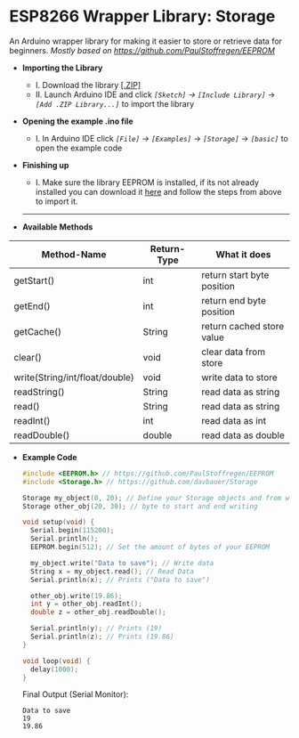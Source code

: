 # ESP8266 Wrapper Library: Storage
An Arduino wrapper library for making it easier to store or retrieve data for beginners.
*Mostly based on https://github.com/PaulStoffregen/EEPROM*

 - **Importing the Library**
	+ I. Download the library [[.ZIP]](https://github.com/davbauer/storage-wrapper/archive/refs/heads/main.zip)
	+ II. Launch Arduino IDE and click *`[Sketch]`* *->* *`[Include Library]`* -> *`[Add .ZIP Library...]`* to import the library
- **Opening the example .ino file**
	+ I. In Arduino IDE click *`[File]`* *->* *`[Examples]`* -> *`[Storage]`* -> *`[basic]`* to open the example code
- **Finishing up**
	+ I. Make sure the library EEPROM is installed, if its not already installed you can download it [here](https://github.com/PaulStoffregen/EEPROM) and follow the steps from above to import it.
	---
	
	
	
- **Available Methods**

| Method-Name | Return-Type | What it does |
| ----------- | ----------- | ----------- |
| getStart()      			| int       | return start byte position |
| getEnd()   				| int        | return end byte position |
| getCache()   				| String        | return cached store value |
| clear()   				| void        | clear data from store|
| write(String/int/float/double)   	| void        | write data to store |
| readString()   			| String        | read data as string |
| read()   				| String        | read data as string |
| readInt()				| int        | read data as int |
| readDouble()   			| double        | read data as double |

- **Example Code**
	
	```C++
	#include <EEPROM.h> // https://github.com/PaulStoffregen/EEPROM
	#include <Storage.h> // https://github.com/davbauer/Storage

	Storage my_object(0, 20); // Define your Storage objects and from which
	Storage other_obj(20, 30); // byte to start and end writing

	void setup(void) {
	  Serial.begin(115200);
	  Serial.println();
	  EEPROM.begin(512); // Set the amount of bytes of your EEPROM

	  my_object.write("Data to save"); // Write data
	  String x = my_object.read(); // Read Data
	  Serial.println(x); // Prints ("Data to save")

	  other_obj.write(19.86);
	  int y = other_obj.readInt();
	  double z = other_obj.readDouble(); 

	  Serial.println(y); // Prints (19)
	  Serial.println(z); // Prints (19.86)
	}

	void loop(void) {
	  delay(1000);
	}
	```
	Final Output (Serial Monitor):
	
	``` text
	Data to save
	19
	19.86
	```
